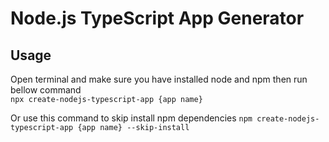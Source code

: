# Node.js TypeScript App Generator

## Usage

Open terminal and make sure you have installed node and npm then run bellow command \
`npx create-nodejs-typescript-app {app name}`

Or use this command to skip install npm dependencies
`npm create-nodejs-typescript-app {app name} --skip-install`
